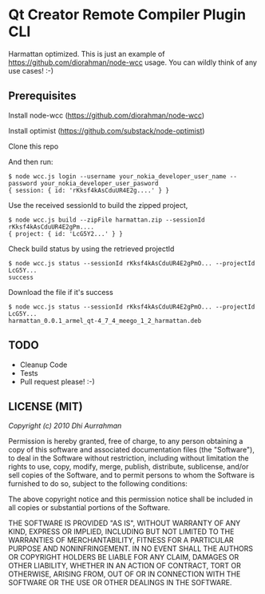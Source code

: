 Qt Creator Remote Compiler Plugin CLI
===

Harmattan optimized. This is just an example of https://github.com/diorahman/node-wcc usage. You can wildly think of any use cases! :-)

Prerequisites
---

Install node-wcc (https://github.com/diorahman/node-wcc)

Install optimist (https://github.com/substack/node-optimist)

Clone this repo

And then run: 
    
	$ node wcc.js login --username your_nokia_developer_user_name --password your_nokia_developer_user_pasword
	{ session: { id: 'rKksf4kAsCduUR4E2g....' } }

Use the received sessionId to build the zipped project,

	$ node wcc.js build --zipFile harmattan.zip --sessionId rKksf4kAsCduUR4E2gPm....
	{ project: { id: 'LcG5Y2...' } }
	
Check build status by using the retrieved projectId
	
	$ node wcc.js status --sessionId rKksf4kAsCduUR4E2gPmO... --projectId LcG5Y...
	success
	
Download the file if it's success

	$ node wcc.js status --sessionId rKksf4kAsCduUR4E2gPmO... --projectId LcG5Y...
	harmattan_0.0.1_armel_qt-4_7_4_meego_1_2_harmattan.deb

TODO 
---
* Cleanup Code
* Tests
* Pull request please! :-) 

LICENSE (MIT)
---

_Copyright (c) 2010 Dhi Aurrahman_

Permission is hereby granted, free of charge, to any person obtaining
a copy of this software and associated documentation files (the
"Software"), to deal in the Software without restriction, including
without limitation the rights to use, copy, modify, merge, publish,
distribute, sublicense, and/or sell copies of the Software, and to
permit persons to whom the Software is furnished to do so, subject to
the following conditions:

The above copyright notice and this permission notice shall be included
in all copies or substantial portions of the Software.

THE SOFTWARE IS PROVIDED "AS IS", WITHOUT WARRANTY OF ANY KIND,
EXPRESS OR IMPLIED, INCLUDING BUT NOT LIMITED TO THE WARRANTIES OF
MERCHANTABILITY, FITNESS FOR A PARTICULAR PURPOSE AND NONINFRINGEMENT.
IN NO EVENT SHALL THE AUTHORS OR COPYRIGHT HOLDERS BE LIABLE FOR ANY
CLAIM, DAMAGES OR OTHER LIABILITY, WHETHER IN AN ACTION OF CONTRACT,
TORT OR OTHERWISE, ARISING FROM, OUT OF OR IN CONNECTION WITH THE
SOFTWARE OR THE USE OR OTHER DEALINGS IN THE SOFTWARE.

